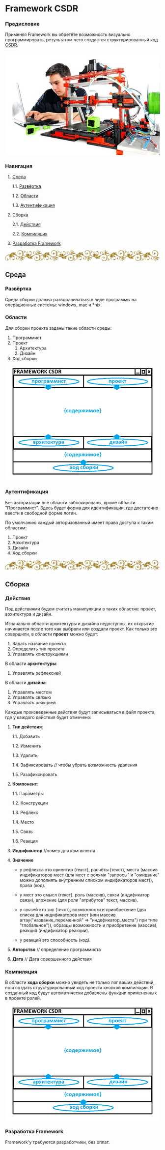 # Framework CSDR

<h3>Предисловие</h3>

Применяя Framework вы обретёте возможность визуально программировать, результатом чего создастся структурированный код <a href="https://github.com/it-architector/structure.csdr">CSDR</a>.

![](./Картинки/samostoatelnaia-sborka-3d-printera.jpg)


<h3>Навигация</h3>

1. <a href="#Среда">Среда</a>

     1.1. <a href="#Развёртка">Развёртка</a>
     
     1.2. <a href="#Области">Области</a>
     
     1.3. <a href="#Аутентификация">Аутентификация</a>
     
2. <a href="#Сборка">Сборка</a>

    2.1. <a href="#Действия">Действия</a>
    
    2.2. <a href="#Компиляция">Компиляция</a>
     
3. <a href="#Разработка-Framework">Разработка Framework</a>
    
![---------------------](./Картинки/hr.png)

<h2>Среда</h2>

<h3>Развёртка</h3>

Среда сборки должна разворачиваться в виде программы на операционные системы: windows, mac и *nix.

<h3>Области</h3>

Для сборки проекта заданы такие области среды:
1. Программист
2. Проект
    1. Архитектура
    2. Дизайн
3. Ход сборки

![](./Картинки/program/shablon1.png)

<h3>Аутентификация</h3>

Без авторизации все области заблокированы, кроме области "Программист". Здесь будет форма для идентификации, где достаточно ввести в свободной форме логин.

По умолчанию каждый авторизованный имеет права доступа к таким областям:
1. Проект
2. Архитектура
3. Дизайн
4. Ход сборки
    
![---------------------](./Картинки/hr.png)

<h2>Сборка</h2>

<h3>Действия</h3>

Под действиями будем считать манипуляции в таких областях: проект, архитектура и дизайн.

Изначально области архитектуры и дизайна недоступны, их открытие начинается после того как выбрали или создали проект. Как только это совершили, в области **проект** можно будет:
1. Задать название проекта
2. Определить тип проекта
3. Управлять конструкциями

В области **архитектуры**:
1. Управлять рефлексией

В области **дизайна**:
1. Управлять местом
2. Управлять связью
3. Управлять реакцией

Каждые произведенные действия будут записываться в файл проекта, где у каждого действия будет отмечено:

1. **Тип действия**:

     1.1. Добавить
     
     1.2. Изменить
     
     1.3. Удалить
     
     1.4. Зафиксировать // чтобы убрать возможность удаления
     
     1.5. Разафиксировать
2. **Компонент**:

     1.1. Параметры

     1.2. Конструкции

     1.3. Рефлекс
     
     1.4. Место
     
     1.5. Связь
     
     1.6. Реакция

3. **Индификатор** //номер для компонента

4. **Значение**

     - у рефлекса это ориентир (текст), расчёты (текст), места (массив индификаторов мест (для мест с ролями "запросы" и "ожидание" можно дополнять внутренним списком индификаторов мест)), права (код).
    
     - у мест это смысл (текст), роль (массив), связи (индификатор связи), вложение (для роли "атрибутов" текст, массив).
     
     - у связей это тип (текст), возможности и приобретение (два списка для индификаторов мест (или массив array("название_переменной" => "индефикатор_места") при типе "глобальное")), образцы возможности и приобретение (массив), реакция (индификатор реакции).
    
     - у реакций это способность (код).
     
5. **Авторство** // определение программиста
     
6. **Дата** // Дата совершенного действия

<h3>Компиляция</h3>

В области **хода сборки** можно увидеть не только лог ваших действий, но и создать структурированный код проекта кнопкой компиляции. В созданный код будут автоматически добавлены функции примененных в проекте ролей.


![](./Картинки/program/shablon1.png)

<h3>Разработка Framework</h3>

Framework'у требуются разработчики, без оплат.